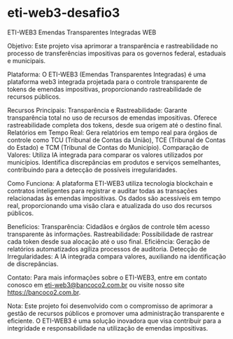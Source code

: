 # eti-web3-desafio3

ETI-WEB3
Emendas Transparentes Integradas WEB

Objetivo: Este projeto visa aprimorar a transparência e rastreabilidade no processo de transferências impositivas para os governos federal, estaduais e municipais.

Plataforma: O ETI-WEB3 (Emendas Transparentes Integradas) é uma plataforma web3 integrada projetada para o controle transparente de tokens de emendas impositivas, proporcionando rastreabilidade de recursos públicos.

Recursos Principais: Transparência e Rastreabilidade: Garante transparência total no uso de recursos de emendas impositivas. Oferece rastreabilidade completa dos tokens, desde sua origem até o destino final. Relatórios em Tempo Real: Gera relatórios em tempo real para órgãos de controle como TCU (Tribunal de Contas da União), TCE (Tribunal de Contas do Estado) e TCM (Tribunal de Contas do Município). Comparação de Valores: Utiliza IA integrada para comparar os valores utilizados por municípios. Identifica discrepâncias em produtos e serviços semelhantes, contribuindo para a detecção de possíveis irregularidades.

Como Funciona: A plataforma ETI-WEB3 utiliza tecnologia blockchain e contratos inteligentes para registrar e auditar todas as transações relacionadas às emendas impositivas. Os dados são acessíveis em tempo real, proporcionando uma visão clara e atualizada do uso dos recursos públicos.

Benefícios: Transparência: Cidadãos e órgãos de controle têm acesso transparente às informações. Rastreabilidade: Possibilidade de rastrear cada token desde sua alocação até o uso final. Eficiência: Geração de relatórios automatizados agiliza processos de auditoria. Detecção de Irregularidades: A IA integrada compara valores, auxiliando na identificação de discrepâncias.

Contato: Para mais informações sobre o ETI-WEB3, entre em contato conosco em eti-web3@bancoco2.com.br ou visite nosso site https://bancoco2.com.br.

Nota: Este projeto foi desenvolvido com o compromisso de aprimorar a gestão de recursos públicos e promover uma administração transparente e eficiente. O ETI-WEB3 é uma solução inovadora que visa contribuir para a integridade e responsabilidade na utilização de emendas impositivas.
